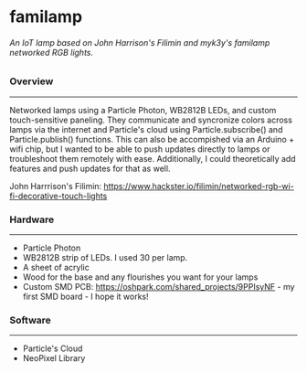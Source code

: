 # familamp
###### An IoT lamp based on John Harrison's Filimin and myk3y's familamp networked RGB lights.

### Overview
---------------------
Networked lamps using a Particle Photon, WB2812B LEDs, and custom touch-sensitive paneling.  They communicate and syncronize colors across lamps via the internet and Particle's cloud using Particle.subscribe() and Particle.publish() functions.   This can also be accompished via an Arduino + wifi chip, but I wanted to be able to push updates directly to lamps or troubleshoot them remotely with ease.  Additionally, I could theoretically add features and push updates for that as well.

John Harrrison's Filimin: 
https://www.hackster.io/filimin/networked-rgb-wi-fi-decorative-touch-lights


### Hardware
---------------------
-   Particle Photon
-   WB2812B strip of LEDs.  I used 30 per lamp.
-   A sheet of acrylic
-   Wood for the base and any flourishes you want for your lamps
-   Custom SMD PCB: https://oshpark.com/shared_projects/9PPIsyNF - my first SMD board - I hope it works!

### Software
---------------------
-   Particle's Cloud
-   NeoPixel Library
